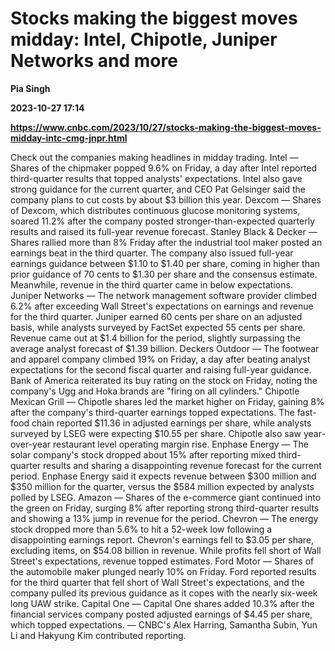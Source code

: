 # Stocks making the biggest moves midday: Intel, Chipotle, Juniper Networks and more
**Pia Singh**

**2023-10-27 17:14**

**https://www.cnbc.com/2023/10/27/stocks-making-the-biggest-moves-midday-intc-cmg-jnpr.html**

Check out the companies making headlines in midday trading. Intel — Shares of the chipmaker popped 9.6% on Friday, a day after Intel reported third-quarter results that topped analysts' expectations. Intel also gave strong guidance for the current quarter, and CEO Pat Gelsinger said the company plans to cut costs by about $3 billion this year. Dexcom — Shares of Dexcom, which distributes continuous glucose monitoring systems, soared 11.2% after the company posted stronger-than-expected quarterly results and raised its full-year revenue forecast. Stanley Black & Decker — Shares rallied more than 8% Friday after the industrial tool maker posted an earnings beat in the third quarter. The company also issued full-year earnings guidance between $1.10 to $1.40 per share, coming in higher than prior guidance of 70 cents to $1.30 per share and the consensus estimate. Meanwhile, revenue in the third quarter came in below expectations. Juniper Networks — The network management software provider climbed 6.2% after exceeding Wall Street's expectations on earnings and revenue for the third quarter. Juniper earned 60 cents per share on an adjusted basis, while analysts surveyed by FactSet expected 55 cents per share. Revenue came out at $1.4 billion for the period, slightly surpassing the average analyst forecast of $1.39 billion. Deckers Outdoor — The footwear and apparel company climbed 19% on Friday, a day after beating analyst expectations for the second fiscal quarter and raising full-year guidance. Bank of America reiterated its buy rating on the stock on Friday, noting the company's Ugg and Hoka brands are "firing on all cylinders." Chipotle Mexican Grill — Chipotle shares led the market higher on Friday, gaining 8% after the company's third-quarter earnings topped expectations. The fast-food chain reported $11.36 in adjusted earnings per share, while analysts surveyed by LSEG were expecting $10.55 per share. Chipotle also saw year-over-year restaurant level operating margin rise. Enphase Energy — The solar company's stock dropped about 15% after reporting mixed third-quarter results and sharing a disappointing revenue forecast for the current period. Enphase Energy said it expects revenue between $300 million and $350 million for the quarter, versus the $584 million expected by analysts polled by LSEG. Amazon — Shares of the e-commerce giant continued into the green on Friday, surging 8% after reporting strong third-quarter results and showing a 13% jump in revenue for the period. Chevron — The energy stock dropped more than 5.6% to hit a 52-week low following a disappointing earnings report. Chevron's earnings fell to $3.05 per share, excluding items, on $54.08 billion in revenue. While profits fell short of Wall Street's expectations, revenue topped estimates. Ford Motor — Shares of the automobile maker plunged nearly 10% on Friday. Ford reported results for the third quarter that fell short of Wall Street's expectations, and the company pulled its previous guidance as it copes with the nearly six-week long UAW strike. Capital One — Capital One shares added 10.3% after the financial services company posted adjusted earnings of $4.45 per share, which topped expectations. — CNBC's Alex Harring, Samantha Subin, Yun Li and Hakyung Kim contributed reporting.